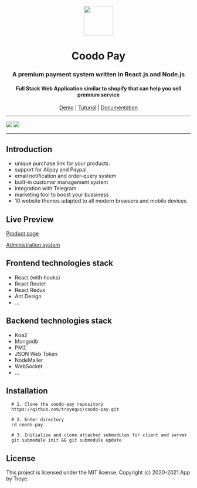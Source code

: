 <div align="center">
<img src="https://i.loli.net/2020/03/27/xdEUXeo6QDMWa2O.png" width="80px" height="80px"/>
</div>
  <h1 align="center">
    Coodo Pay
  </h1>
  <h3 align="center">
    A premium payment system written in React.js and Node.js
  </h3>
  <h4 align="center">
    Full Stack Web Application similar to shopify that can help you sell premium service
  </h4>
<div align="center">

[Demo](https://vip.960960.xyz/#/product/1) | [Tuturial](https://www.yuque.com/docs/share/5d0fd4df-7de6-424c-a389-6e187e764966?#%20《Coodo%20Pay%20搭建教程（宝塔面板篇）》) | [Documentation](https://www.yuque.com/docs/share/1f840e93-4ad1-437b-8639-bc480c4ae5aa?#%20《Coodo%20Pay%20开发指南》)

</div>

<hr>
<img src="https://i.loli.net/2020/07/10/szqvUMpV9IALkXQ.png">
<img src="https://i.loli.net/2020/07/10/zHZmOoi4rBMaU1D.png">
<hr>

## Introduction

- unique purchase link for your products.
- support for Alipay and Paypal.
- email notification and order-query system
- built-in customer management system
- integration with Telegram
- marketing tool to boost your bussiness
- 10 website themes adapted to all modern browsers and mobile devices

## Live Preview

[Product page](https://vip.960960.xyz/#/product/1)

[Administration system](https://coodo.960960.xyz)

## Frontend technologies stack

- React (with hooks)
- React Router
- React Redux
- Ant Design
- ...

## Backend technologies stack

- Koa2
- Mongodb
- PM2
- JSON Web Token
- NodeMailer
- WebSocket
- ...

## Installation

```
  # 1. Clone the coodo-pay repository
  https://github.com/troyeguo/coodo-pay.git

  # 2. Enter directory
  cd coodo-pay

  # 3. Initialize and clone attached submodules for client and server
  git submodule init && git submodule update

```

## License

This project is licensed under the MIT license. Copyright (c) 2020-2021 App by Troye.
